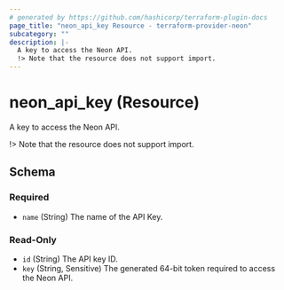 ```yaml
---
# generated by https://github.com/hashicorp/terraform-plugin-docs
page_title: "neon_api_key Resource - terraform-provider-neon"
subcategory: ""
description: |-
  A key to access the Neon API.
  !> Note that the resource does not support import.
---
```


# neon_api_key (Resource)

A key to access the Neon API.

!> Note that the resource does not support import.



<!-- schema generated by tfplugindocs -->
## Schema

### Required

- `name` (String) The name of the API Key.

### Read-Only

- `id` (String) The API key ID.
- `key` (String, Sensitive) The generated 64-bit token required to access the Neon API.
